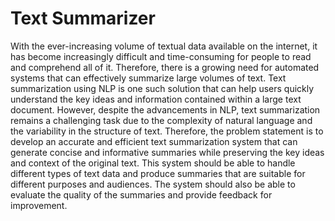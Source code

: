 # Text Summarizer

With the ever-increasing volume of textual data available on the internet, it has become
increasingly difficult and time-consuming for people to read and comprehend all of it. Therefore,
there is a growing need for automated systems that can effectively summarize large volumes of
text. Text summarization using NLP is one such solution that can help users quickly understand
the key ideas and information contained within a large text document. However, despite the
advancements in NLP, text summarization remains a challenging task due to the complexity of
natural language and the variability in the structure of text. Therefore, the problem statement is
to develop an accurate and efficient text summarization system that can generate concise and
informative summaries while preserving the key ideas and context of the original text. This
system should be able to handle different types of text data and produce summaries that are
suitable for different purposes and audiences. The system should also be able to evaluate the
quality of the summaries and provide feedback for improvement.
